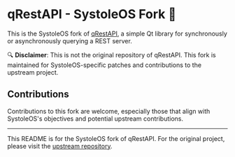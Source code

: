 # qRestAPI - SystoleOS Fork 🚀

This is the SystoleOS fork of [qRestAPI](https://github.com/commontk/qRestAPI), a simple Qt library for synchronously or asynchronously querying a REST server. 

🔍 **Disclaimer**: This is not the original repository of qRestAPI. This fork is maintained for SystoleOS-specific patches and contributions to the upstream project.

## Contributions

Contributions to this fork are welcome, especially those that align with SystoleOS's objectives and potential upstream contributions.

---

This README is for the SystoleOS fork of qRestAPI. For the original project, please visit the [upstream repository](https://github.com/commontk/qRestAPI).
